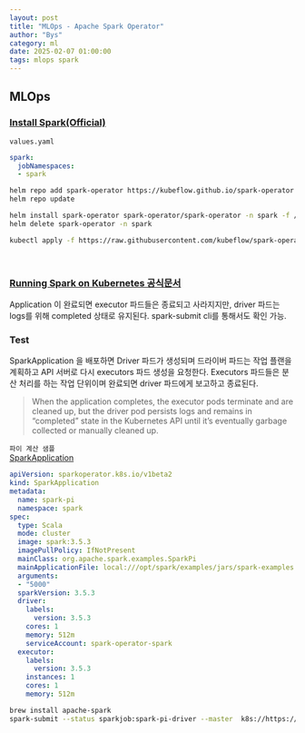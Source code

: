 ```yaml
---
layout: post
title: "MLOps - Apache Spark Operator"
author: "Bys"
category: ml
date: 2025-02-07 01:00:00
tags: mlops spark
---
```


## MLOps

### [Install Spark(Official)](https://github.com/kubeflow/spark-operator/tree/master/charts/spark-operator-chart) 

`values.yaml`
```yaml
spark:
  jobNamespaces:
  - spark
```


```bash
helm repo add spark-operator https://kubeflow.github.io/spark-operator
helm repo update

helm install spark-operator spark-operator/spark-operator -n spark -f /Users/bys/workspace/kubernetes/mlops/spark/values.yaml
helm delete spark-operator -n spark

kubectl apply -f https://raw.githubusercontent.com/kubeflow/spark-operator/refs/heads/master/examples/spark-pi.yaml
```

<br>

### [Running Spark on Kubernetes 공식문서](https://spark.apache.org/docs/latest/running-on-kubernetes.html)
Application 이 완료되면 executor 파드들은 종료되고 사라지지만, driver 파드는 logs를 위해 completed 상태로 유지된다. spark-submit cli를 통해서도 확인 가능.



### Test
SparkApplication 을 배포하면 Driver 파드가 생성되며 드라이버 파드는 작업 플랜을 계획하고 API 서버로 다시 executors 파드 생성을 요청한다. Executors 파드들은 분산 처리를 하는 작업 단위이며 완료되면 driver 파드에게 보고하고 종료된다.  
> When the application completes, the executor pods terminate and are cleaned up, but the driver pod persists logs and remains in “completed” state in the Kubernetes API until it’s eventually garbage collected or manually cleaned up.

`파이 계산 샘플`  
[SparkApplication](https://raw.githubusercontent.com/kubeflow/spark-operator/refs/heads/master/examples/spark-pi.yaml)
```yaml
apiVersion: sparkoperator.k8s.io/v1beta2
kind: SparkApplication
metadata:
  name: spark-pi
  namespace: spark
spec:
  type: Scala
  mode: cluster
  image: spark:3.5.3
  imagePullPolicy: IfNotPresent
  mainClass: org.apache.spark.examples.SparkPi
  mainApplicationFile: local:///opt/spark/examples/jars/spark-examples.jar
  arguments:
  - "5000"
  sparkVersion: 3.5.3
  driver:
    labels:
      version: 3.5.3
    cores: 1
    memory: 512m
    serviceAccount: spark-operator-spark
  executor:
    labels:
      version: 3.5.3
    instances: 1
    cores: 1
    memory: 512m
```


```bash
brew install apache-spark
spark-submit --status sparkjob:spark-pi-driver --master  k8s://https://364455D087196228AE6E206BF4F48568.gr7.us-east-1.eks.amazonaws.com
```

<br><br>
